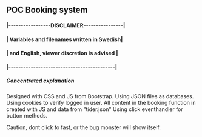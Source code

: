## POC Booking system

####  |-----------------DISCLAIMER----------------|
####  | Variables and filenames written in Swedish|
####  | and English, viewer discretion is advised |
####  |-------------------------------------------|


##### Concentrated explanation
Designed with CSS and JS from Bootstrap.
Using JSON files as databases.
Using cookies to verify logged in user.
All content in the booking function in created with JS and data from "tider.json"
Using click eventhandler for button methods.

Caution, dont click to fast, or the bug monster will show itself.
